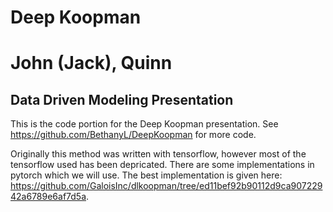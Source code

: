 # Deep Koopman
# John (Jack), Quinn
## Data Driven Modeling Presentation
This is the code portion for the Deep Koopman presentation.
See https://github.com/BethanyL/DeepKoopman for more code.

Originally this method was written with tensorflow, however most of the tensorflow used has been depricated. There are some implementations in pytorch which we will use. The best implementation is given here: https://github.com/GaloisInc/dlkoopman/tree/ed11bef92b90112d9ca90722942a6789e6af7d5a. 